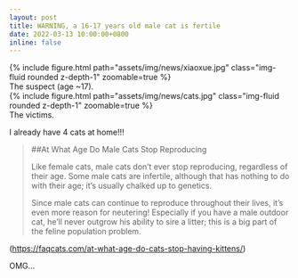 ```yaml
---
layout: post
title: WARNING, a 16-17 years old male cat is fertile
date: 2022-03-13 10:00:00+0800
inline: false
---
```


<div class="row mt-3">
    <div class="col-sm mt-3 mt-md-0">
        {% include figure.html path="assets/img/news/xiaoxue.jpg" class="img-fluid rounded z-depth-1" zoomable=true %}
    </div>
</div>
<div class="caption">
    The suspect (age ~17).
</div>

<div class="row mt-3">
    <div class="col-sm mt-3 mt-md-0">
        {% include figure.html path="assets/img/news/cats.jpg" class="img-fluid rounded z-depth-1" zoomable=true %}
    </div>
</div>
<div class="caption">
    The victims.
</div>

I already have 4 cats at home!!!


>##At What Age Do Male Cats Stop Reproducing
>
>Like female cats, male cats don’t ever stop reproducing, regardless of their age. Some male cats are infertile, although that has nothing to do with their age; it’s usually chalked up to genetics.
>
>Since male cats can continue to reproduce throughout their lives, it’s even more reason for neutering! Especially if you have a male outdoor cat, he’ll never outgrow his ability to sire a litter; this is a big part of the feline population problem.

(https://faqcats.com/at-what-age-do-cats-stop-having-kittens/)

OMG...

<br/>